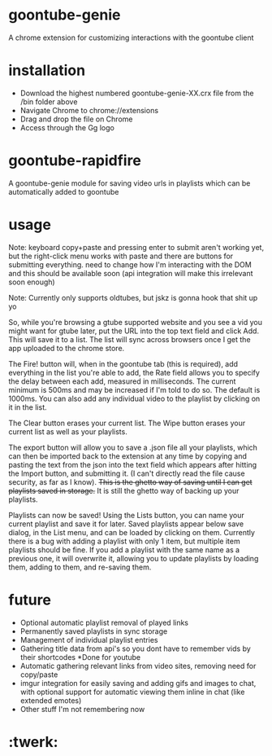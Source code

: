 

# goontube-genie
A chrome extension for customizing interactions with the goontube client

# installation
* Download the highest numbered goontube-genie-XX.crx file from the /bin folder above
* Navigate Chrome to chrome://extensions
* Drag and drop the file on Chrome
* Access through the Gg logo

# goontube-rapidfire
A goontube-genie module for saving video urls in playlists which can be automatically added to goontube

# usage
Note: keyboard copy+paste and pressing enter to submit aren't working yet, but the right-click menu works with paste and there are buttons for submitting everything. need to change how I'm interacting with the DOM and this should be available soon (api integration will make this irrelevant soon enough)

Note: Currently only supports oldtubes, but jskz is gonna hook that shit up yo

So, while you're browsing a gtube supported website and you see a vid you might want for gtube later, put the URL into the top text field and click Add. This will save it to a list. The list will sync across browsers once I get the app uploaded to the chrome store.

The Fire! button will, when in the goontube tab (this is required), add everything in the list you're able to add, the Rate field allows you to specify the delay between each add, measured in milliseconds. The current minimum is 500ms and may be increased if I'm told to do so. The default is 1000ms.
You can also add any individual video to the playlist by clicking on it in the list.

The Clear button erases your current list. The Wipe button erases your current list as well as your playlists.

The export button will allow you to save a .json file all your playlists, which can then be imported back to the extension at any time by copying and pasting the text from the json into the text field which appears after hitting the Import button, and submitting it. (I can't directly read the file cause security, as far as I know). ~~This is the ghetto way of saving until I can get playlists saved in storage.~~ It is still the ghetto way of backing up your playlists.

Playlists can now be saved! Using the Lists button, you can name your current playlist and save it for later. Saved playlists appear below save dialog, in the List menu, and can be loaded by clicking on them. Currently there is a bug with adding a playlist with only 1 item, but multiple item playlists should be fine. If you add a playlist with the same name as a previous one, it will overwrite it, allowing you to update playlists by loading them, adding to them, and re-saving them.



# future

* Optional automatic playlist removal of played links
* Permanently saved playlists in sync storage
* Management of individual playlist entries
* Gathering title data from api's so you dont have to remember vids by their shortcodes *Done for youtube
* Automatic gathering relevant links from video sites, removing need for copy/paste
* imgur integration for easily saving and adding gifs and images to chat, with optional support for automatic viewing them inline in chat (like extended emotes)
* Other stuff I'm not remembering now

# :twerk:
